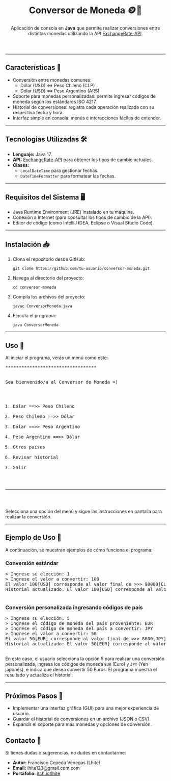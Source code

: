 <!DOCTYPE html>
<html lang="es">
<head>
    <meta charset="UTF-8">
    <meta name="viewport" content="width=device-width, initial-scale=1.0">
    <meta name="description" content="Aplicación de consola en Java para convertir monedas usando la API ExchangeRate-API.">
</head>
<body>
    <header>
        <h1>Conversor de Moneda 🪙💱</h1>
        <p>Aplicación de consola en <strong>Java</strong> que permite realizar conversiones entre distintas monedas utilizando la API <a href="https://www.exchangerate-api.com/" target="_blank">ExchangeRate-API</a>.</p>
    </header>
    <hr>
    <main>
        <section>
            <h2>Características 🚀</h2>
            <ul>
                <li>Conversión entre monedas comunes:
                    <ul>
                        <li>Dólar (USD) ⇔ Peso Chileno (CLP)</li>
                        <li>Dólar (USD) ⇔ Peso Argentino (ARS)</li>
                    </ul>
                </li>
                <li>Soporte para monedas personalizadas: permite ingresar códigos de moneda según los estándares ISO 4217.</li>
                <li>Historial de conversiones: registra cada operación realizada con su respectiva fecha y hora.</li>
                <li>Interfaz simple en consola: menús e interacciones fáciles de entender.</li>
            </ul>
        </section>
        <hr>
        <section>
            <h2>Tecnologías Utilizadas 🛠️</h2>
            <ul>
                <li><strong>Lenguaje:</strong> Java 17.</li>
                <li><strong>API:</strong> <a href="https://www.exchangerate-api.com/" target="_blank">ExchangeRate-API</a> para obtener los tipos de cambio actuales.</li>
                <li><strong>Clases:</strong>
                    <ul>
                        <li><code>LocalDateTime</code> para gestionar fechas.</li>
                        <li><code>DateTimeFormatter</code> para formatear las fechas.</li>
                    </ul>
                </li>
            </ul>
        </section>
        <hr>
        <section>
            <h2>Requisitos del Sistema 🖥️</h2>
            <ul>
                <li>Java Runtime Environment (JRE) instalado en tu máquina.</li>
                <li>Conexión a Internet (para consultar los tipos de cambio de la API).</li>
                <li>Editor de código (como IntelliJ IDEA, Eclipse o Visual Studio Code).</li>
            </ul>
        </section>
        <hr>
        <section>
            <h2>Instalación 📥</h2>
            <ol>
                <li>Clona el repositorio desde GitHub:
                    <pre><code>git clone https://github.com/tu-usuario/conversor-moneda.git</code></pre>
                </li>
                <li>Navega al directorio del proyecto:
                    <pre><code>cd conversor-moneda</code></pre>
                </li>
                <li>Compila los archivos del proyecto:
                    <pre><code>javac ConversorMoneda.java</code></pre>
                </li>
                <li>Ejecuta el programa:
                    <pre><code>java ConversorMoneda</code></pre>
                </li>
            </ol>
        </section>
        <hr>
        <section>
            <h2>Uso 📘</h2>
            <p>Al iniciar el programa, verás un menú como este:</p>
            <pre>
**********************************

Sea bienvenido/a al Conversor de Moneda =)

1) Dólar ==>> Peso Chileno
2) Peso Chileno ==>> Dólar
3) Dólar ==>> Peso Argentino
4) Peso Argentino ==>> Dólar
5) Otros países
6) Revisar historial
7) Salir

**********************************
 </pre>
<p>Selecciona una opción del menú y sigue las instrucciones en pantalla para realizar la conversión.</p>
 </section>
 <hr>
        <section>
            <h2>Ejemplo de Uso 📂</h2>
            <p>A continuación, se muestran ejemplos de cómo funciona el programa:</p>
            <h3>Conversión estándar</h3>
            <pre>
> Ingrese su elección: 1
> Ingrese el valor a convertir: 100
El valor 100[USD] corresponde al valor final de >>> 90000[CLP]
Historial actualizado: El valor 100[USD] corresponde al valor final de >>> 90000[CLP] | 2024-11-26 14:30:45
            </pre>
            <h3>Conversión personalizada ingresando códigos de país</h3>
            <pre>
> Ingrese su elección: 5
> Ingrese el código de moneda del país proveniente: EUR
> Ingrese el código de moneda del país a convertir: JPY
> Ingrese el valor a convertir: 50
El valor 50[EUR] corresponde al valor final de >>> 8000[JPY]
Historial actualizado: El valor 50[EUR] corresponde al valor final de >>> 8000[JPY] | 2024-11-26 14:32:12
            </pre>
            <p>En este caso, el usuario selecciona la opción 5 para realizar una conversión personalizada, ingresa los códigos de moneda <code>EUR</code> (Euro) y <code>JPY</code> (Yen japonés), e indica que desea convertir 50 Euros. El programa muestra el resultado y actualiza el historial.</p>
        </section>
        <hr>
        <section>
            <h2>Próximos Pasos 🚧</h2>
            <ul>
                <li>Implementar una interfaz gráfica (GUI) para una mejor experiencia de usuario.</li>
                <li>Guardar el historial de conversiones en un archivo (JSON o CSV).</li>
                <li>Expandir el soporte para más monedas y opciones de conversión.</li>
            </ul>
        </section>
        <section>
            <h2>Contacto 📧</h2>
            <p>Si tienes dudas o sugerencias, no dudes en contactarme:</p>
            <ul>
                <li><strong>Autor:</strong> Francisco Cepeda Venegas (Lhite)</li>
                <li><strong>Email:</strong> lhite123@gmail.com.com</li>
                <li><strong>Portafolio:</strong> <a href="https://itch.io/lhite" target="_blank">itch.io/lhite</a></li>
            </ul>
        </section>
    </main>
</body>
</html>
